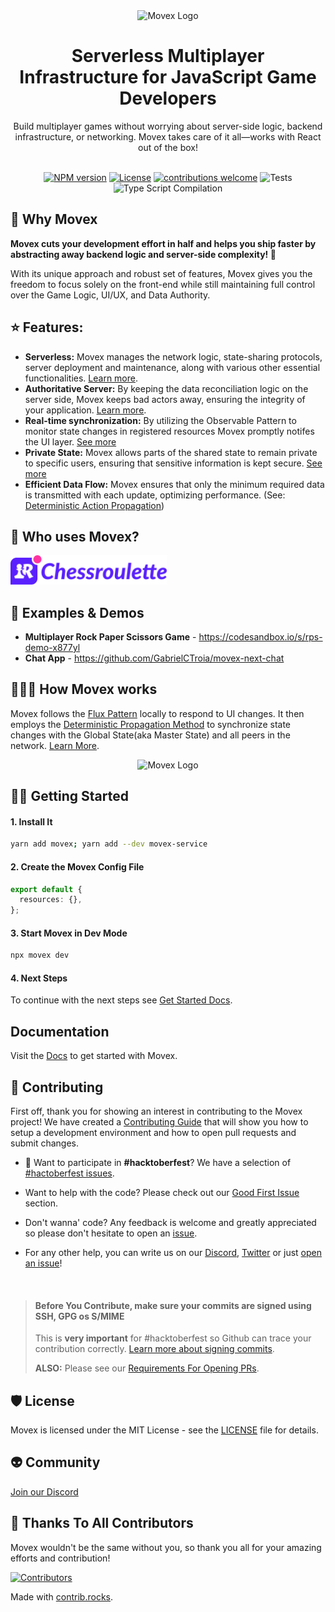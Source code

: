 <div align="center">
<picture width="400">
  <source media="(prefers-color-scheme: dark)" srcset="https://user-images.githubusercontent.com/2099521/242976573-84d1ea96-1859-43a7-ac0c-d2f1e0f1b882.png" width="400">
  <img alt="Movex Logo" src="https://user-images.githubusercontent.com/2099521/242976534-60d063cd-3283-45e3-aac5-bd8ed0eb8946.png" width="400">
</picture>
</div>

<div align="center">
  <h1>Serverless Multiplayer Infrastructure for JavaScript Game Developers</h1>
  Build multiplayer games without worrying about server-side logic, backend infrastructure, or networking. Movex takes care of it all—works with React out of the box!
</div>

<br/>
<div align="center">

[![NPM version][npm-image]][npm-url]
[![License][license-image]][license-url]
[![contributions welcome](https://img.shields.io/badge/contributions-welcome-brightgreen.svg?style=flat)](https://github.com/dwyl/esta/issues)
![Tests](https://github.com/movesthatmatter/movex/actions/workflows/test.yml/badge.svg)
![Type Script Compilation](https://github.com/movesthatmatter/movex/actions/workflows/tsc-compiler.yml/badge.svg)


[npm-url]: https://npmjs.org/package/movex
[npm-image]: https://img.shields.io/badge/dynamic/json?color=orange&label=movex&query=version&url=https%3A%2F%2Fraw.githubusercontent.com%2Fmovesthatmatter%2Fmovex%2Fmain%2Flibs%2Fmovex%2Fpackage.json
[license-image]: https://img.shields.io/badge/license-MIT-green
[license-url]: https://github.com/movesthatmatter/movex/blob/main/LICENSE

</div>

## 🧐 Why Movex

__Movex cuts your development effort in half and helps you ship faster by abstracting away backend logic and server-side complexity! 🎉__

With its unique approach and robust set of features, Movex gives you the freedom to focus solely on the front-end while still maintaining full control over the Game Logic, UI/UX, and Data Authority.

## ⭐️ Features:
- __Serverless:__
  Movex manages the network logic, state-sharing protocols, server deployment and maintenance, along with various other essential functionalities. [Learn more](https://www.movex.dev/docs/features/serverless).
- __Authoritative Server:__
  By keeping the data reconciliation logic on the server side, Movex keeps bad actors away, ensuring the integrity of your application. [Learn more](https://www.movex.dev/docs/features/server_authoritative).
- __Real-time synchronization:__
  By utilizing the Observable Pattern to monitor state changes in registered resources Movex promptly notifes the UI layer. [See more](https://www.movex.dev/docs/features/realtime)
- __Private State:__
  Movex allows parts of the shared state to remain private to specific users, ensuring that sensitive information is kept secure. [See more](https://www.movex.dev/docs/features/private_state)
- __Efficient Data Flow:__
  Movex ensures that only the minimum required data is transmitted with each update, optimizing performance. (See: [Deterministic Action Propagation](https://www.movex.dev/docs/features/functional#determinstic-action-propagation))


## 💜 Who uses Movex?
<a href="https://chessroulette.live" target="_blank" alt="Chessroulette | Conect. Play. Stream">
  <picture width="500">
    <source media="(prefers-color-scheme: dark)" srcset="https://raw.githubusercontent.com/movesthatmatter/chessroulette-web/master/src/components/Logo/assets/Logo_light_full.svg" width="250">
    <img alt="Chessroulette | Conect. Play. Stream" src="https://raw.githubusercontent.com/movesthatmatter/chessroulette-web/master/src/components/Logo/assets/Logo_dark_full.svg" width="250">
  </picture>
</a>

## 🚀 Examples & Demos
- **Multiplayer Rock Paper Scissors Game** - https://codesandbox.io/s/rps-demo-x877yl
- **Chat App** - https://github.com/GabrielCTroia/movex-next-chat

## 🧙🏽‍♂️ How Movex works
Movex follows the [Flux Pattern](https://medium.com/weekly-webtips/flux-pattern-architecture-in-react-35d0b55313f6) locally to respond to UI changes. It then employs the [Deterministic Propagation Method](https://www.movex.dev/docs/features/functional#determinstic-action-propagation) to synchronize state changes with the Global State(aka Master State) and all peers in the network. [Learn More](https://www.movex.dev/docs/how).

<div align="center">
<picture width="600">
  <source media="(prefers-color-scheme: dark)" srcset="https://github.com/movesthatmatter/movex/assets/2099521/6d0f8707-b5b3-49f8-aea9-e7f47d70f18f" width="600">
  <img alt="Movex Logo" src="https://github.com/movesthatmatter/movex/assets/2099521/944a5c70-f6cf-42d3-a8b9-0b526099ca1e" width="600">
</picture>
</div>

## 👩‍💻 Getting Started

#### 1. Install It

```bash
yarn add movex; yarn add --dev movex-service
```

####  2. Create the Movex Config File

```ts
export default {
  resources: {},
};
```

####  3. Start Movex in Dev Mode

```bash
npx movex dev
```

#### 4. Next Steps
To continue with the next steps see [Get Started Docs](https://www.movex.dev/docs/overview/get_started).

## Documentation 
Visit the [Docs](https://www.movex.dev/docs/overview/introduction) to get started with Movex.

## 🙏 Contributing

First off, thank you for showing an interest in contributing to the Movex project! We have created a [Contributing Guide](https://github.com/movesthatmatter/movex/blob/main/CONTRIBUTING.md) that will show you how to setup a development environment and how to open pull requests and submit changes.

- 🚀 Want to participate in **#hacktoberfest**?
We have a selection of [#hactoberfest issues](https://github.com/movesthatmatter/movex/issues?q=is%3Aissue+is%3Aopen+label%3Ahacktoberfest).

- Want to help with the code?
Please check out our [Good First Issue](https://github.com/movesthatmatter/movex/issues?q=is%3Aissue+is%3Aopen+label%3A%22good+first+issue%22) section.

- Don't wanna' code?
Any feedback is welcome and greatly appreciated so please don't hesitate to open an [issue](https://github.com/movesthatmatter/movex/issues).

- For any other help, you can write us on our [Discord](https://discord.gg/N8k447EmBh), [Twitter](https://twitter.com/gctroia) or just [open an issue](https://github.com/movesthatmatter/movex/issues)!

<br/>

> #### Before You Contribute, make sure your commits are signed using SSH, GPG os S/MIME
> This is **very important** for #hacktoberfest so Github can trace your contribution correctly.
> [Learn more about signing commits](https://docs.github.com/en/authentication/managing-commit-signature-verification/about-commit-signature-verification).
>
> **ALSO:** Please see our [Requirements For Opening PRs](https://github.com/movesthatmatter/movex/blob/main/CONTRIBUTING.md#opening-pull-request-requirements).

## 🛡️ License

Movex is licensed under the MIT License - see the [LICENSE](https://github.com/movesthatmatter/movex/blob/main/LICENSE) file for details.

## 👽 Community

[Join our Discord](https://discord.gg/N8k447EmBh)

## 🥷 Thanks To All Contributors

Movex wouldn't be the same without you, so thank you all for your amazing efforts and contribution! 

<a href="https://github.com/movesthatmatter/movex/graphs/contributors">
  <img src="https://contrib.rocks/image?repo=movesthatmatter/movex&v=2" alt="Contributors" />
</a>

Made with [contrib.rocks](https://contrib.rocks).
